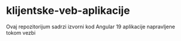 # klijentske-veb-aplikacije
Ovaj repozitorijum sadrzi izvorni kod Angular 19 aplikacije napravljene tokom vezbi
